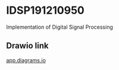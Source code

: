 # IDSP191210950
Implementation of Digital Signal Processing

## Drawio link
[app.diagrams.io](https://app.diagrams.net/)

